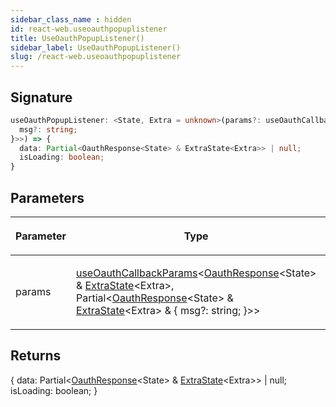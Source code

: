 ```yaml
---
sidebar_class_name : hidden
id: react-web.useoauthpopuplistener
title: UseOauthPopupListener()
sidebar_label: UseOauthPopupListener()
slug: /react-web.useoauthpopuplistener
---
```






## Signature

```typescript
useOauthPopupListener: <State, Extra = unknown>(params?: useOauthCallbackParams<OauthResponse<State> & ExtraState<Extra>, Partial<OauthResponse<State> & ExtraState<Extra> & {
  msg?: string;
}>>) => {
  data: Partial<OauthResponse<State> & ExtraState<Extra>> | null;
  isLoading: boolean;
}
```

## Parameters

<table><thead><tr><th>

Parameter


</th><th>

Type


</th><th>

Description


</th></tr></thead>
<tbody><tr><td>

params


</td><td>

[useOauthCallbackParams](./react-web.useoauthcallbackparams)&lt;[OauthResponse](./react-web.oauthresponse)&lt;State&gt; &amp; [ExtraState](./react-web.extrastate)&lt;Extra&gt;, Partial&lt;[OauthResponse](./react-web.oauthresponse)&lt;State&gt; &amp; [ExtraState](./react-web.extrastate)&lt;Extra&gt; &amp; \{ msg?: string; \}&gt;&gt;


</td><td>

_(Optional)_


</td></tr>
</tbody></table>

## Returns

\{ data: Partial&lt;[OauthResponse](./react-web.oauthresponse)&lt;State&gt; &amp; [ExtraState](./react-web.extrastate)&lt;Extra&gt;&gt; \| null; isLoading: boolean; \}

